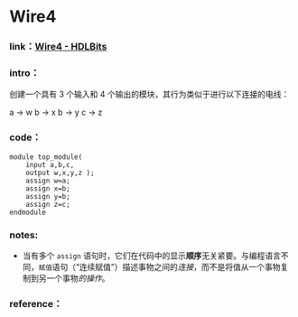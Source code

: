 # Wire4

### **link**：[Wire4 - HDLBits](https://hdlbits.01xz.net/wiki/Wire4)

### **intro**：

创建一个具有 3 个输入和 4 个输出的模块，其行为类似于进行以下连接的电线：

a ->  w
b ->  x
b ->  y
c ->  z

### **code**：

```
module top_module( 
    input a,b,c,
    output w,x,y,z );
	assign w=a;
    assign x=b;
    assign y=b;
    assign z=c;
endmodule
```

### notes:

- 当有多个 `assign` 语句时，它们在代码中的显示**顺序**无关紧要。与编程语言不同，`赋值`语句（“连续赋值”）描述事物之间的*连接*，而不是将值从一个事物复制到另一个事物*的操作*。


### reference：



